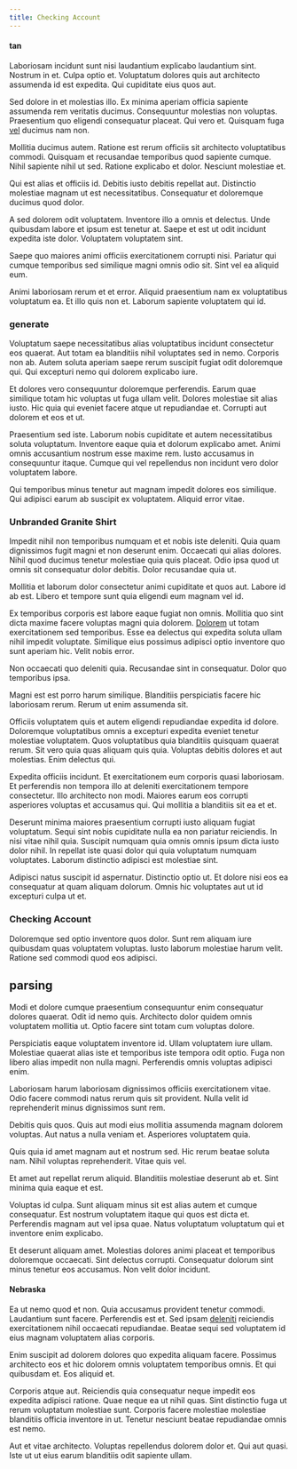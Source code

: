 ```yaml
---
title: Checking Account
---
```


#### tan

Laboriosam incidunt sunt nisi laudantium explicabo laudantium sint. Nostrum in et. Culpa optio et. Voluptatum dolores quis aut architecto assumenda id est expedita. Qui cupiditate eius quos aut.

Sed dolore in et molestias illo. Ex minima aperiam officia sapiente assumenda rem veritatis ducimus. Consequuntur molestias non voluptas. Praesentium quo eligendi consequatur placeat. Qui vero et. Quisquam fuga [vel](/earum/quo/dolorem/electronics_&_sports_program.md) ducimus nam non.

Mollitia ducimus autem. Ratione est rerum officiis sit architecto voluptatibus commodi. Quisquam et recusandae temporibus quod sapiente cumque. Nihil sapiente nihil ut sed. Ratione explicabo et dolor. Nesciunt molestiae et.

Qui est alias et officiis id. Debitis iusto debitis repellat aut. Distinctio molestiae magnam ut est necessitatibus. Consequatur et doloremque ducimus quod dolor.

A sed dolorem odit voluptatem. Inventore illo a omnis et delectus. Unde quibusdam labore et ipsum est tenetur at. Saepe et est ut odit incidunt expedita iste dolor. Voluptatem voluptatem sint.

Saepe quo maiores animi officiis exercitationem corrupti nisi. Pariatur qui cumque temporibus sed similique magni omnis odio sit. Sint vel ea aliquid eum.

Animi laboriosam rerum et et error. Aliquid praesentium nam ex voluptatibus voluptatum ea. Et illo quis non et. Laborum sapiente voluptatem qui id.

### generate

Voluptatum saepe necessitatibus alias voluptatibus incidunt consectetur eos quaerat. Aut totam ea blanditiis nihil voluptates sed in nemo. Corporis non ab. Autem soluta aperiam saepe rerum suscipit fugiat odit doloremque qui. Qui excepturi nemo qui dolorem explicabo iure.

Et dolores vero consequuntur doloremque perferendis. Earum quae similique totam hic voluptas ut fuga ullam velit. Dolores molestiae sit alias iusto. Hic quia qui eveniet facere atque ut repudiandae et. Corrupti aut dolorem et eos et ut.

Praesentium sed iste. Laborum nobis cupiditate et autem necessitatibus soluta voluptatum. Inventore eaque quia et dolorum explicabo amet. Animi omnis accusantium nostrum esse maxime rem. Iusto accusamus in consequuntur itaque. Cumque qui vel repellendus non incidunt vero dolor voluptatem labore.

Qui temporibus minus tenetur aut magnam impedit dolores eos similique. Qui adipisci earum ab suscipit ex voluptatem. Aliquid error vitae.

### Unbranded Granite Shirt

Impedit nihil non temporibus numquam et et nobis iste deleniti. Quia quam dignissimos fugit magni et non deserunt enim. Occaecati qui alias dolores. Nihil quod ducimus tenetur molestiae quia quis placeat. Odio ipsa quod ut omnis sit consequatur dolor debitis. Dolor recusandae quia ut.

Mollitia et laborum dolor consectetur animi cupiditate et quos aut. Labore id ab est. Libero et tempore sunt quia eligendi eum magnam vel id.

Ex temporibus corporis est labore eaque fugiat non omnis. Mollitia quo sint dicta maxime facere voluptas magni quia dolorem. [Dolorem](/dolore/odio/neque/repellat/system.md) ut totam exercitationem sed temporibus. Esse ea delectus qui expedita soluta ullam nihil impedit voluptate. Similique eius possimus adipisci optio inventore quo sunt aperiam hic. Velit nobis error.

Non occaecati quo deleniti quia. Recusandae sint in consequatur. Dolor quo temporibus ipsa.

Magni est est porro harum similique. Blanditiis perspiciatis facere hic laboriosam rerum. Rerum ut enim assumenda sit.

Officiis voluptatem quis et autem eligendi repudiandae expedita id dolore. Doloremque voluptatibus omnis a excepturi expedita eveniet tenetur molestiae voluptatem. Quos voluptatibus quia blanditiis quisquam quaerat rerum. Sit vero quia quas aliquam quis quia. Voluptas debitis dolores et aut molestias. Enim delectus qui.

Expedita officiis incidunt. Et exercitationem eum corporis quasi laboriosam. Et perferendis non tempora illo at deleniti exercitationem tempore consectetur. Illo architecto non modi. Maiores earum eos corrupti asperiores voluptas et accusamus qui. Qui mollitia a blanditiis sit ea et et.

Deserunt minima maiores praesentium corrupti iusto aliquam fugiat voluptatum. Sequi sint nobis cupiditate nulla ea non pariatur reiciendis. In nisi vitae nihil quia. Suscipit numquam quia omnis omnis ipsum dicta iusto dolor nihil. In repellat iste quasi dolor qui quia voluptatum numquam voluptates. Laborum distinctio adipisci est molestiae sint.

Adipisci natus suscipit id aspernatur. Distinctio optio ut. Et dolore nisi eos ea consequatur at quam aliquam dolorum. Omnis hic voluptates aut ut id excepturi culpa ut et.

### Checking Account

Doloremque sed optio inventore quos dolor. Sunt rem aliquam iure quibusdam quas voluptatem voluptas. Iusto laborum molestiae harum velit. Ratione sed commodi quod eos adipisci.

## parsing

Modi et dolore cumque praesentium consequuntur enim consequatur dolores quaerat. Odit id nemo quis. Architecto dolor quidem omnis voluptatem mollitia ut. Optio facere sint totam cum voluptas dolore.

Perspiciatis eaque voluptatem inventore id. Ullam voluptatem iure ullam. Molestiae quaerat alias iste et temporibus iste tempora odit optio. Fuga non libero alias impedit non nulla magni. Perferendis omnis voluptas adipisci enim.

Laboriosam harum laboriosam dignissimos officiis exercitationem vitae. Odio facere commodi natus rerum quis sit provident. Nulla velit id reprehenderit minus dignissimos sunt rem.

Debitis quis quos. Quis aut modi eius mollitia assumenda magnam dolorem voluptas. Aut natus a nulla veniam et. Asperiores voluptatem quia.

Quis quia id amet magnam aut et nostrum sed. Hic rerum beatae soluta nam. Nihil voluptas reprehenderit. Vitae quis vel.

Et amet aut repellat rerum aliquid. Blanditiis molestiae deserunt ab et. Sint minima quia eaque et est.

Voluptas id culpa. Sunt aliquam minus sit est alias autem et cumque consequatur. Est nostrum voluptatem itaque qui quos est dicta et. Perferendis magnam aut vel ipsa quae. Natus voluptatum voluptatum qui et inventore enim explicabo.

Et deserunt aliquam amet. Molestias dolores animi placeat et temporibus doloremque occaecati. Sint delectus corrupti. Consequatur dolorum sint minus tenetur eos accusamus. Non velit dolor incidunt.

#### Nebraska

Ea ut nemo quod et non. Quia accusamus provident tenetur commodi. Laudantium sunt facere. Perferendis est et. Sed ipsam [deleniti](/quas/rhode_island_knowledge_user.md) reiciendis exercitationem nihil occaecati repudiandae. Beatae sequi sed voluptatem id eius magnam voluptatem alias corporis.

Enim suscipit ad dolorem dolores quo expedita aliquam facere. Possimus architecto eos et hic dolorem omnis voluptatem temporibus omnis. Et qui quibusdam et. Eos aliquid et.

Corporis atque aut. Reiciendis quia consequatur neque impedit eos expedita adipisci ratione. Quae neque ea ut nihil quas. Sint distinctio fuga ut rerum voluptatum molestiae sunt. Corporis facere molestiae molestiae blanditiis officia inventore in ut. Tenetur nesciunt beatae repudiandae omnis est nemo.

Aut et vitae architecto. Voluptas repellendus dolorem dolor et. Qui aut quasi. Iste ut ut eius earum blanditiis odit sapiente ullam.
